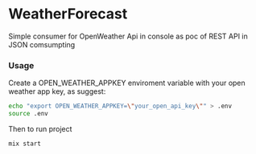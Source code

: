 # WeatherForecast

Simple consumer for OpenWeather Api in console as poc of REST API in JSON comsumpting

### Usage

Create a OPEN_WEATHER_APPKEY enviroment variable with your open weather app key, as suggest: 

```bash
echo "export OPEN_WEATHER_APPKEY=\"your_open_api_key\"" > .env
source .env
```

Then to run project 
```bash
mix start
```